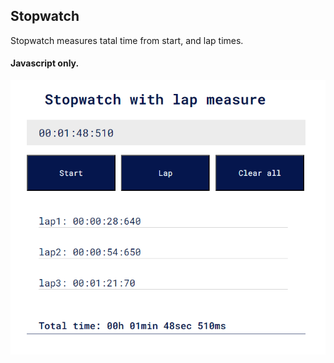 ## Stopwatch

Stopwatch measures tatal time from start, and lap times.

#### Javascript only.

![Screenshot](./stopwatch.png)